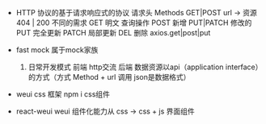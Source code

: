 - HTTP 协议的基于请求响应式的协议
    请求头
    Methods GET|POST url -> 资源  404 | 200 
    不同的需求
    GET 明文 查询操作
    POST 新增
    PUT|PATCH 修改的  PUT 完全更新  PATCH 局部更新
    DEL 删除
    axios.get|post|put

- fast mock  属于mock家族
    1. 日常开发模式
        前端    http交流    后端 数据资源以api（application interface）的方式（方式 Method + url 调用  json是数据格式）

- weui  css 框架  npm i     css组件
- react-weui  weui 组件化能力从 css -> css + js 界面组件